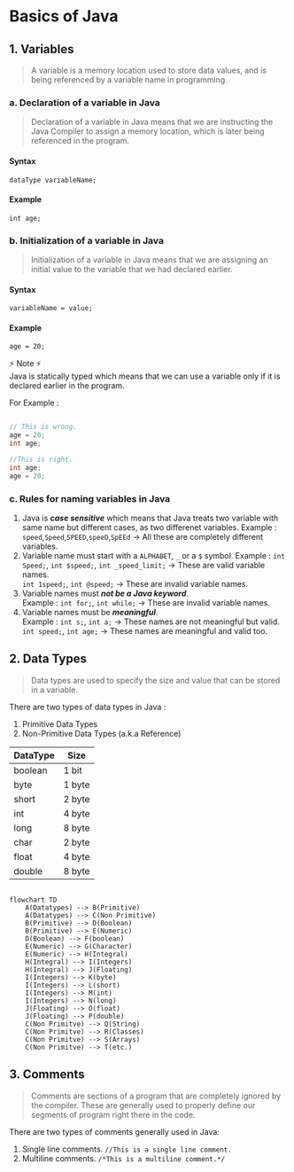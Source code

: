 # Basics of Java

## 1. Variables
> A variable is a memory location used to store data values, and is being referenced by a variable name in programming.

### a. Declaration of a variable in Java
> Declaration of a variable in Java means that we are instructing the Java Compiler to assign a memory location, which is later being referenced in the program.
#### Syntax
`dataType variableName;`
#### Example
`int age;`

### b. Initialization of a variable in Java
> Initialization of a variable in Java means that we are assigning an initial value to the variable that we had declared earlier.
#### Syntax
`variableName = value;`
#### Example
`age = 20;`

:zap: Note :zap:  
Java is statically typed which means that we can use a variable only if it is declared earlier in the program.
    
For Example : 
```java 

// This is wrong.
age = 20;
int age;

//This is right.
int age;
age = 20;
```

### c. Rules for naming variables in Java

1. Java is ***case sensitive*** which means that Java treats two variable with same name but different cases, as two differenet variables.
Example : `speed`,`Speed`,`SPEED`,`speeD`,`SpEEd` -> All these are completely different variables.
2. Variable name must start with a `ALPHABET`, `_` or a `$` symbol.
Example : `int Speed;`, `int $speed;`, `int _speed_limit;` -> These are valid variable names.  
          `int 1speed;`, `int @speed;` -> These are invalid variable names.
3. Variable names must ***not be a Java keyword***.  
Example : `int for;`, `int while;` -> These are invalid variable names.
4. Variable names must be ***meaningful***.  
Example : `int s;`, `int a;` -> These names are not meaningful but valid.  
          `int speed;`, `int age;` -> These names are meaningful and valid too.

## 2. Data Types
> Data types are used to specify the size and value that can be stored in a variable.  

There are two types of data types in Java :  
1. Primitive Data Types
2. Non-Primitive Data Types (a.k.a Reference)


|DataType|Size|
|--|--|
|boolean|1 bit|
|byte|1 byte|
|short|2 byte|
|int|4 byte|
|long|8 byte|
|char|2 byte|
|float|4 byte|
|double|8 byte|

```mermaid 

flowchart TD
    A(Datatypes) --> B(Primitive)
    A(Datatypes) --> C(Non Primitive)
    B(Primitive) --> D(Boolean)
    B(Primitive) --> E(Numeric)
    D(Boolean) --> F(boolean)
    E(Numeric) --> G(Character)
    E(Numeric) --> H(Integral)
    H(Integral) --> I(Integers)
    H(Integral) --> J(Floating)
    I(Integers) --> K(byte)
    I(Integers) --> L(short)
    I(Integers) --> M(int)
    I(Integers) --> N(long)
    J(Floating) --> O(float)
    J(Floating) --> P(double)
    C(Non Primitve) --> Q(String)
    C(Non Primitve) --> R(Classes)
    C(Non Primitve) --> S(Arrays)
    C(Non Primitve) --> T(etc.)

```

## 3. Comments
> Comments are sections of a program that are completely ignored by the compiler. These are generally used to properly define our segments of program right there in the code.  

There are two types of comments generally used in Java:  
1. Single line comments. `//This is a single line comment.`
2. Multiline comments. `/*This is a multiline comment.*/`